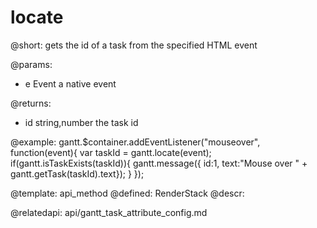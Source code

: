 locate
=============

@short:
	gets the id of a task from the specified HTML event
    

@params:
- e		 Event		a native event


@returns:
- id		string,number	the task id

@example:
gantt.$container.addEventListener("mouseover", function(event){
    var taskId = gantt.locate(event);
    if(gantt.isTaskExists(taskId)){
       gantt.message({
         id:1,
         text:"Mouse over " + gantt.getTask(taskId).text});
    }
});

@template:	api_method
@defined:	RenderStack	
@descr:

@relatedapi:
api/gantt_task_attribute_config.md